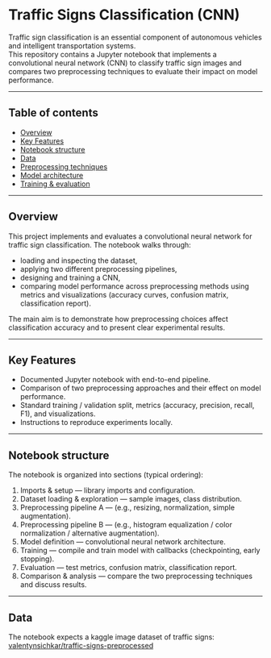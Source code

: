 # Traffic Signs Classification (CNN)

Traffic sign classification is an essential component of autonomous vehicles and intelligent transportation systems.  
This repository contains a Jupyter notebook that implements a convolutional neural network (CNN) to classify traffic sign images and compares two preprocessing techniques to evaluate their impact on model performance.


---

## Table of contents
- [Overview](#overview)  
- [Key Features](#key-features)  
- [Notebook structure](#notebook-structure)  
- [Data](#data)  
- [Preprocessing techniques](#preprocessing-techniques)  
- [Model architecture](#model-architecture)  
- [Training & evaluation](#training--evaluation)  

---

## Overview
This project implements and evaluates a convolutional neural network for traffic sign classification. The notebook walks through:
- loading and inspecting the dataset,
- applying two different preprocessing pipelines,
- designing and training a CNN,
- comparing model performance across preprocessing methods using metrics and visualizations (accuracy curves, confusion matrix, classification report).

The main aim is to demonstrate how preprocessing choices affect classification accuracy and to present clear experimental results.

---

## Key Features
- Documented Jupyter notebook with end-to-end pipeline.
- Comparison of two preprocessing approaches and their effect on model performance.
- Standard training / validation split, metrics (accuracy, precision, recall, F1), and visualizations.
- Instructions to reproduce experiments locally.

---

## Notebook structure
The notebook is organized into sections (typical ordering):
1. Imports & setup — library imports and configuration.  
2. Dataset loading & exploration — sample images, class distribution.  
3. Preprocessing pipeline A — (e.g., resizing, normalization, simple augmentation).  
4. Preprocessing pipeline B — (e.g., histogram equalization / color normalization / alternative augmentation).  
5. Model definition — convolutional neural network architecture.  
6. Training — compile and train model with callbacks (checkpointing, early stopping).  
7. Evaluation — test metrics, confusion matrix, classification report.  
8. Comparison & analysis — compare the two preprocessing techniques and discuss results.  

---

## Data
The notebook expects a kaggle image dataset of traffic signs: [valentynsichkar/traffic-signs-preprocessed](https://www.kaggle.com/datasets/valentynsichkar/traffic-signs-preprocessed)
